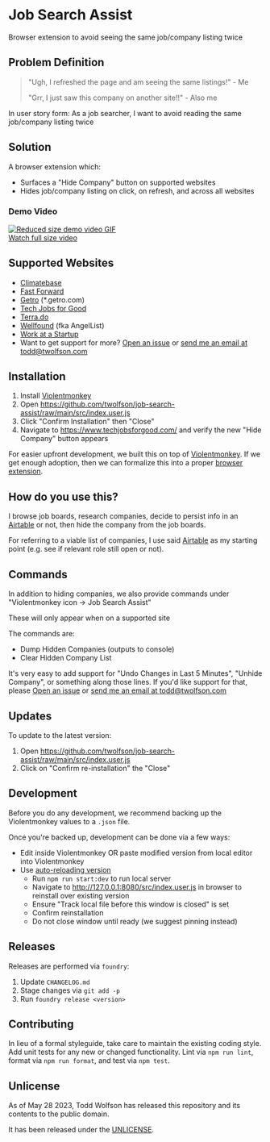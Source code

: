 # Job Search Assist
Browser extension to avoid seeing the same job/company listing twice

## Problem Definition
> "Ugh, I refreshed the page and am seeing the same listings!" - Me
>
> "Grr, I just saw this company on another site!!" - Also me

In user story form: As a job searcher, I want to avoid reading the same job/company listing twice

## Solution
A browser extension which:
- Surfaces a "Hide Company" button on supported websites
- Hides job/company listing on click, on refresh, and across all websites

### Demo Video
[![Reduced size demo video GIF](https://i.imgur.com/sd4QH0Z.gif)](https://imgur.com/m8ocwXx)
<br/>
[Watch full size video](https://imgur.com/m8ocwXx)
<!-- Full album: https://imgur.com/a/j81PXQu -->

## Supported Websites
- [Climatebase][]
- [Fast Forward][]
- [Getro][] (\*.getro.com)
- [Tech Jobs for Good][]
- [Terra.do][]
- [Wellfound][] (fka AngelList)
- [Work at a Startup][]
- Want to get support for more? [Open an issue][] or [send me an email at todd@twolfson.com](mailto:todd@twolfson.com)

[Climatebase]: https://climatebase.org/
[Fast Forward]: https://jobs.ffwd.org/
[Getro]: https://www.getro.com/
[Tech Jobs for Good]: https://www.techjobsforgood.com/
[Terra.do]: https://terra.do/
[Wellfound]: https://wellfound.com/
[Work at a Startup]: https://www.workatastartup.com/
[Open an issue]: https://github.com/twolfson/job-search-assist/issues

## Installation
1. Install [Violentmonkey][]
2. Open <https://github.com/twolfson/job-search-assist/raw/main/src/index.user.js>
3. Click "Confirm Installation" then "Close"
4. Navigate to <https://www.techjobsforgood.com/> and verify the new "Hide Company" button appears

For easier upfront development, we built this on top of [Violentmonkey][]. If we get enough adoption, then we can formalize this into a proper [browser extension][].

[Violentmonkey]: https://violentmonkey.github.io/get-it/
[browser extension]: https://developer.mozilla.org/en-US/docs/Mozilla/Add-ons/WebExtensions

## How do you use this?
I browse job boards, research companies, decide to persist info in an [Airtable][] or not, then hide the company from the job boards.

For referring to a viable list of companies, I use said [Airtable][] as my starting point (e.g. see if relevant role still open or not).

[Airtable]: https://airtable.com/

## Commands
In addition to hiding companies, we also provide commands under "Violentmonkey icon -> Job Search Assist"

These will only appear when on a supported site

The commands are:

- Dump Hidden Companies (outputs to console)
- Clear Hidden Company List

It's very easy to add support for "Undo Changes in Last 5 Minutes", "Unhide Company", or something along those lines. If you'd like support for that, please [Open an issue][] or [send me an email at todd@twolfson.com](mailto:todd@twolfson.com)

## Updates
To update to the latest version:

1. Open <https://github.com/twolfson/job-search-assist/raw/main/src/index.user.js>
2. Click on "Confirm re-installation" the "Close"

## Development
Before you do any development, we recommend backing up the Violentmonkey values to a `.json` file.

Once you're backed up, development can be done via a few ways:

- Edit inside Violentmonkey OR paste modified version from local editor into Violentmonkey
- Use [auto-reloading version][vm-editing]
    - Run `npm run start:dev` to run local server
    - Navigate to <http://127.0.0.1:8080/src/index.user.js> in browser to reinstall over existing version
    - Ensure "Track local file before this window is closed" is set
    - Confirm reinstallation
    - Do not close window until ready (we suggest pinning instead)

[vm-editing]: https://violentmonkey.github.io/posts/how-to-edit-scripts-with-your-favorite-editor/

## Releases
Releases are performed via `foundry`:

1. Update `CHANGELOG.md`
2. Stage changes via `git add -p`
3. Run `foundry release <version>`

## Contributing
In lieu of a formal styleguide, take care to maintain the existing coding style. Add unit tests for any new or changed functionality. Lint via `npm run lint`, format via `npm run format`, and test via `npm test`.

## Unlicense
As of May 28 2023, Todd Wolfson has released this repository and its contents to the public domain.

It has been released under the [UNLICENSE][].

[UNLICENSE]: UNLICENSE
